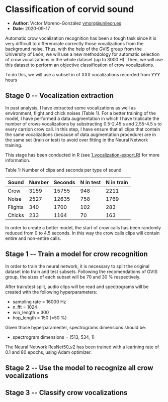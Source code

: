 # Classification of corvid sound
  * **Author**: Víctor Moreno-González <vmorg@unileon.es>
  * **Date**: 2020-09-17

Automatic crow vocalization recognition has been a tough 
task since it is very difficult to differenciate correctly 
those vocalizations from the background noise. Thus, with 
the help of the GVIS group from the University of León, we 
will use a new methodology for automatic selection of crow 
vocalizations in the whole dataset (up to 3000 H). Then, 
we will use this dataset to perform an objective 
classification of crow vocalizations.

To do this, we will use a subset in of XXX vocalizations 
recorded from YYY hours

## Stage 0 -- Vocalization extraction
In past analysis, I have extracted some vocalizations as 
well as environment, flight and chick noises (Table 1).
For a better training of the model, I have performed
a data augmentation in which I have triplicate the number
of crows vocalizations by substracting 0.5-2.45 s and
2.55-4.5 s to every carrion crow call. In this step,
I have ensure that all clips that contain the 
same vocalizations (because of data augmentation
procedure) are in the same set (train or test) to
avoid over fitting in the Neural Network training.

This stage has been conducted in R 
(see [1_vocalization-export.R](src/1_vocalization-export.R))
for more information.

Table 1: Number of clips and seconds per type of sound

| Sound   | Number | Seconds | N in test | N in train |
|---------|--------|---------|-----------|------------|
| Crow    |  3159  |  15755  |    948    |   2211     |
| Noise   |  2527  |  12635  |    758    |   1769     |
| Flights |  340   |   1700  |    102    |    283     |
| Chicks  |  233   |   1164  |     70    |    163     |


In order to create a better model, the start of crow calls 
has been randomly reduced from 0 to 4.5 seconds. In this 
way the crow calls clips will contain entire and 
non-entire calls.

## Stage 1 -- Train a model for crow recognition
In order to train the neural network, it is necessary to
split the original dataset into train and test subsets.
Following the recomendations of GVIS group, the sizes
of each subset will be 70 and 30 % respectively.

After train/test split, audio clips will be read and
spectrograms will be created with the following 
hyperparameters:

  * sampling rate = 16000 Hz
  * n_fft = 1024
  * win_length = 300
  * hop_length = 150 (=50 %)

Given those hyperparamenter, spectrograms dimensions
should be:

  * spectrogram dimensions = (513, 534, 1)


The Neural Network ResNet50_v2 has been trained with a
learining rate of 0.1 and 80 epochs, using Adam optimizer.

## Stage 2 -- Use the model to recognize all crow vocalizations

## Stage 3 -- Classify crow vocalizations

